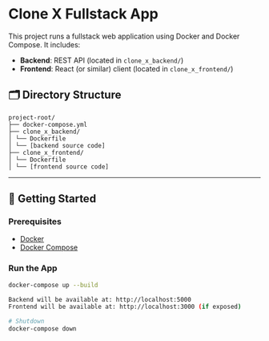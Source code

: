 # Clone X Fullstack App

This project runs a fullstack web application using Docker and Docker Compose. It includes:

- **Backend**: REST API (located in `clone_x_backend/`)
- **Frontend**: React (or similar) client (located in `clone_x_frontend/`)

## 🗂 Directory Structure

```
project-root/
├── docker-compose.yml
├── clone_x_backend/
│ └── Dockerfile
│ └── [backend source code]
├── clone_x_frontend/
│ └── Dockerfile
│ └── [frontend source code]
```

---

## 🚀 Getting Started

### Prerequisites

- [Docker](https://www.docker.com/)
- [Docker Compose](https://docs.docker.com/compose/)

### Run the App

```bash
docker-compose up --build

Backend will be available at: http://localhost:5000
Frontend will be available at: http://localhost:3000 (if exposed)

# Shutdown
docker-compose down



